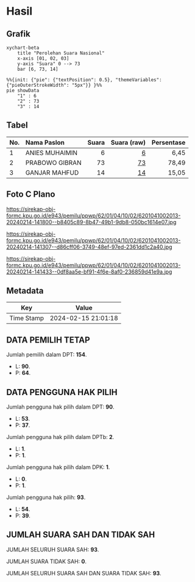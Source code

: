 # Hasil

## Grafik

```mermaid
xychart-beta
    title "Perolehan Suara Nasional"
    x-axis [01, 02, 03]
    y-axis "Suara" 0 --> 73
    bar [6, 73, 14]
```

```mermaid
%%{init: {"pie": {"textPosition": 0.5}, "themeVariables": {"pieOuterStrokeWidth": "5px"}} }%%
pie showData
    "1" : 6
    "2" : 73
    "3" : 14
```

## Tabel

| No. | Nama Paslon    | Suara | Suara (raw) | Persentase |
|:--- |:-------------- | -----:| -----------:| ----------:|
| 1   | ANIES MUHAIMIN | 6     | [6][p-1]    | 6,45       |
| 2   | PRABOWO GIBRAN | 73    | [73][p-2]   | 78,49      |
| 3   | GANJAR MAHFUD  | 14    | [14][p-3]   | 15,05      |


[p-1]: https://github.com/gigit-pemilu/pemilu-2024/blob/main/pilpres/hitung-suara/sub/62-kalimantan-tengah/sub/01-kotawaringin-barat/sub/04-arut-utara/sub/1002-pangkut/sub/013-tps/sub/paslon-1.txt
[p-2]: https://github.com/gigit-pemilu/pemilu-2024/blob/main/pilpres/hitung-suara/sub/62-kalimantan-tengah/sub/01-kotawaringin-barat/sub/04-arut-utara/sub/1002-pangkut/sub/013-tps/sub/paslon-2.txt
[p-3]: https://github.com/gigit-pemilu/pemilu-2024/blob/main/pilpres/hitung-suara/sub/62-kalimantan-tengah/sub/01-kotawaringin-barat/sub/04-arut-utara/sub/1002-pangkut/sub/013-tps/sub/paslon-3.txt

## Foto C Plano

https://sirekap-obj-formc.kpu.go.id/e943/pemilu/ppwp/62/01/04/10/02/6201041002013-20240214-141800--b8405c89-8b47-49b1-9db8-050bc1614e07.jpg

https://sirekap-obj-formc.kpu.go.id/e943/pemilu/ppwp/62/01/04/10/02/6201041002013-20240214-141307--d86cff06-3749-48ef-97ed-2361dd1c2a40.jpg

https://sirekap-obj-formc.kpu.go.id/e943/pemilu/ppwp/62/01/04/10/02/6201041002013-20240214-141433--0df8aa5e-bf91-4f6e-8af0-236859d41e9a.jpg


## Metadata

| Key        | Value               |
| ---------- | ------------------- |
| Time Stamp | 2024-02-15 21:01:18 |


## DATA PEMILIH TETAP

Jumlah pemilih dalam DPT: **154**.
 * L: **90**.
 * P: **64**.

## DATA PENGGUNA HAK PILIH

Jumlah pengguna hak pilih dalam DPT: **90**.
 * L: **53**.
 * P: **37**.

Jumlah pengguna hak pilih dalam DPTb: **2**.
 * L: **1**.
 * P: **1**.

Jumlah pengguna hak pilih dalam DPK: **1**.
 * L: **0**.
 * P: **1**.

Jumlah pengguna hak pilih: **93**.
 * L: **54**.
 * P: **39**.

## JUMLAH SUARA SAH DAN TIDAK SAH

JUMLAH SELURUH SUARA SAH: **93**.

JUMLAH SUARA TIDAK SAH: **0**.

JUMLAH SELURUH SUARA SAH DAN SUARA TIDAK SAH: **93**.


